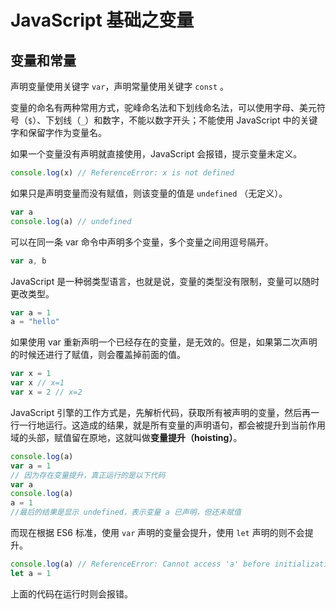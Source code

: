 # JavaScript 基础之变量

## 变量和常量

声明变量使用关键字 `var`，声明常量使用关键字 `const` 。

变量的命名有两种常用方式，驼峰命名法和下划线命名法，可以使用字母、美元符号（`$`）、下划线（`_`）和数字，不能以数字开头；不能使用 JavaScript 中的关键字和保留字作为变量名。

如果一个变量没有声明就直接使用，JavaScript 会报错，提示变量未定义。

```javascript
console.log(x) // ReferenceError: x is not defined
```

如果只是声明变量而没有赋值，则该变量的值是 `undefined` （无定义）。

```javascript
var a
console.log(a) // undefined
```

可以在同一条 var 命令中声明多个变量，多个变量之间用逗号隔开。

```javascript
var a, b
```

JavaScript 是一种弱类型语言，也就是说，变量的类型没有限制，变量可以随时更改类型。

```javascript
var a = 1
a = "hello"
```

如果使用 var 重新声明一个已经存在的变量，是无效的。但是，如果第二次声明的时候还进行了赋值，则会覆盖掉前面的值。

```javascript
var x = 1
var x // x=1
var x = 2 // x=2
```

JavaScript 引擎的工作方式是，先解析代码，获取所有被声明的变量，然后再一行一行地运行。这造成的结果，就是所有变量的声明语句，都会被提升到当前作用域的头部，赋值留在原地，这就叫做**变量提升（hoisting）**。

```javascript
console.log(a)
var a = 1
// 因为存在变量提升，真正运行的是以下代码
var a
console.log(a)
a = 1
//最后的结果是显示 undefined，表示变量 a 已声明，但还未赋值
```

而现在根据 ES6 标准，使用 `var` 声明的变量会提升，使用 `let` 声明的则不会提升。

```javascript
console.log(a) // ReferenceError: Cannot access 'a' before initialization
let a = 1
```

上面的代码在运行时则会报错。